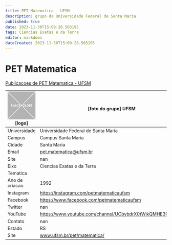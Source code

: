 ```yaml
---
title: PET Matematica - UFSM
description: grupo da Universidade Federal de Santa Maria
published: true
date: 2023-11-30T15:09:28.503195
tags: Ciencias Exatas e da Terra
editor: markdown
dateCreated: 2023-11-30T15:09:28.503195
---
```


# PET Matematica

[Publicacoes de PET Matematica - UFSM](/atividade/73PETMatematicaUFSM/feed.md)

| ![placeholder.png](/placeholder.png) [logo] | [foto do grupo] UFSM         |
| ------------------------------------------- | ------------------------------------------------- |
| Universidade                                | Universidade Federal de Santa Maria      |
| Campus                                      | Campus Santa Maria            |
| Cidade                                      | Santa Maria             |
| Email                                       | pet.matematica@ufsm.br             |
| Site                                        | nan              |
| Eixo                                        | Ciencias Exatas e da Terra              |
| Tematica                                    |           |
| Ano de criacao                              | 1992        |
| Instagram                                   | https://instagram.com/petmatematicaufsm         |
| Facebook                                    | https://www.facebook.com/petmatematicaufsm          |
| Twitter                                     | nan           |
| YouTube                                     | https://www.youtube.com/channel/UCbybdrX0tWjkQMHE3QP2JOg           |
| Contato                                     | nan         |
| Estado                                      |  RS            |
| Site                                        | www.ufsm.br/pet/matematica/ |
